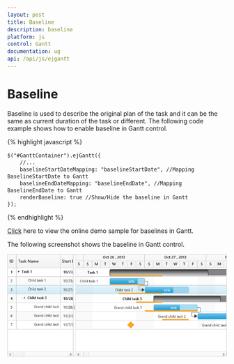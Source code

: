 ```yaml
---
layout: post
title: Baseline
description: baseline
platform: js
control: Gantt
documentation: ug
api: /api/js/ejgantt
---
```


# Baseline

Baseline is used to describe the original plan of the task and it can be the same as current duration of the task or different. The following code example shows how to enable baseline in Gantt control.

{% highlight javascript %}

    $("#GanttContainer").ejGantt({
        //...
        baselineStartDateMapping: "baselineStartDate", //Mapping BaselineStartDate to Gantt
        baselineEndDateMapping: "baselineEndDate", //Mapping BaselineEndDate to Gantt
        renderBaseline: true //Show/Hide the baseline in Gantt
    });

{% endhighlight %}

[Click](http://js.syncfusion.com/demos/web/#!/bootstrap/gantt/schedulingconcepts/baseline) here to view the online demo sample for baselines in Gantt.

The following screenshot shows the baseline in Gantt control.

![](/js/Gantt/Baseline_images/Baseline_img1.png)

